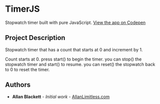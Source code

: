 # TimerJS
Stopwatch timer built with pure JavaScript. [View the app on Codepen](https://codepen.io/allanlimitless/pen/KKpYywW)


## Project Description
Stopwatch timer that has a count that starts at 0 and increment by 1.  

Count starts at 0.
press start() to begin the timer. 
you can stop() the stopwatch timer and start() to resume.
you can reset() the stopwatch back to 0 to reset the timer.


## Authors

* **Allan Blackett** - *Initial work* - [AllanLimitless.com](https://Allanlimitless.com)



